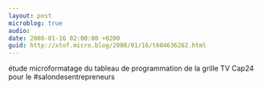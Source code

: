 ```yaml
---
layout: post
microblog: true
audio: 
date: 2008-01-16 02:00:00 +0200
guid: http://xtof.micro.blog/2008/01/16/t604636262.html
---
```

étude microformatage du tableau de programmation de la grille TV Cap24 pour le #salondesentrepreneurs
